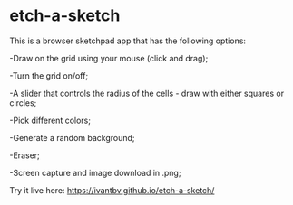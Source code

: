 # etch-a-sketch

This is a browser sketchpad app that has the following options:

-Draw on the grid using your mouse (click and drag);

-Turn the grid on/off;

-A slider that controls the radius of the cells - draw with either squares or circles;

-Pick different colors;

-Generate a random background;

-Eraser;

-Screen capture and image download in .png;

Try it live here: https://ivantbv.github.io/etch-a-sketch/
